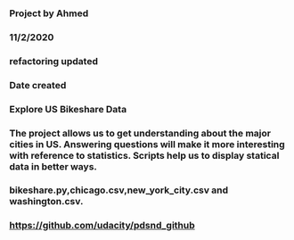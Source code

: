 
### Project by Ahmed
### 11/2/2020

### refactoring updated

### Date created



### Explore US Bikeshare Data



### The project allows us to get understanding about the major cities in US. Answering questions will make it more interesting with reference to statistics. Scripts help us to display statical data in better ways.

### bikeshare.py,chicago.csv,new_york_city.csv and washington.csv.

### https://github.com/udacity/pdsnd_github 

